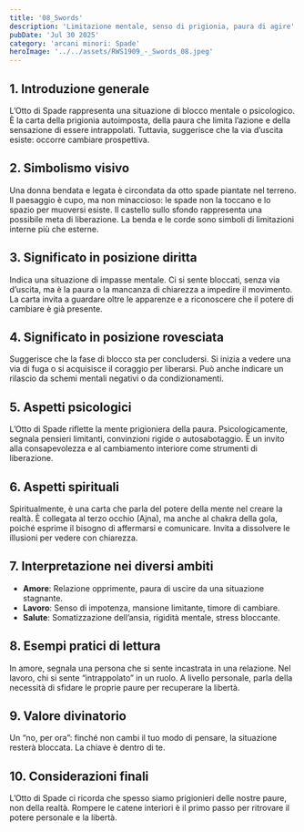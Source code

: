 ```yaml
---
title: '08_Swords'
description: 'Limitazione mentale, senso di prigionia, paura di agire'
pubDate: 'Jul 30 2025'
category: 'arcani minori: Spade'
heroImage: '../../assets/RWS1909_-_Swords_08.jpeg'
---
```


## 1. Introduzione generale

L’Otto di Spade rappresenta una situazione di blocco mentale o psicologico. È la carta della prigionia autoimposta, della paura che limita l’azione e della sensazione di essere intrappolati. Tuttavia, suggerisce che la via d’uscita esiste: occorre cambiare prospettiva.

## 2. Simbolismo visivo

Una donna bendata e legata è circondata da otto spade piantate nel terreno. Il paesaggio è cupo, ma non minaccioso: le spade non la toccano e lo spazio per muoversi esiste. Il castello sullo sfondo rappresenta una possibile meta di liberazione. La benda e le corde sono simboli di limitazioni interne più che esterne.

## 3. Significato in posizione diritta

Indica una situazione di impasse mentale. Ci si sente bloccati, senza via d’uscita, ma è la paura o la mancanza di chiarezza a impedire il movimento. La carta invita a guardare oltre le apparenze e a riconoscere che il potere di cambiare è già presente.

## 4. Significato in posizione rovesciata

Suggerisce che la fase di blocco sta per concludersi. Si inizia a vedere una via di fuga o si acquisisce il coraggio per liberarsi. Può anche indicare un rilascio da schemi mentali negativi o da condizionamenti.

## 5. Aspetti psicologici

L’Otto di Spade riflette la mente prigioniera della paura. Psicologicamente, segnala pensieri limitanti, convinzioni rigide o autosabotaggio. È un invito alla consapevolezza e al cambiamento interiore come strumenti di liberazione.

## 6. Aspetti spirituali

Spiritualmente, è una carta che parla del potere della mente nel creare la realtà. È collegata al terzo occhio (Ajna), ma anche al chakra della gola, poiché esprime il bisogno di affermarsi e comunicare. Invita a dissolvere le illusioni per vedere con chiarezza.

## 7. Interpretazione nei diversi ambiti

- **Amore**: Relazione opprimente, paura di uscire da una situazione stagnante.
- **Lavoro**: Senso di impotenza, mansione limitante, timore di cambiare.
- **Salute**: Somatizzazione dell’ansia, rigidità mentale, stress bloccante.

## 8. Esempi pratici di lettura

In amore, segnala una persona che si sente incastrata in una relazione. Nel lavoro, chi si sente “intrappolato” in un ruolo. A livello personale, parla della necessità di sfidare le proprie paure per recuperare la libertà.

## 9. Valore divinatorio

Un “no, per ora”: finché non cambi il tuo modo di pensare, la situazione resterà bloccata. La chiave è dentro di te.

## 10. Considerazioni finali

L’Otto di Spade ci ricorda che spesso siamo prigionieri delle nostre paure, non della realtà. Rompere le catene interiori è il primo passo per ritrovare il potere personale e la libertà.
